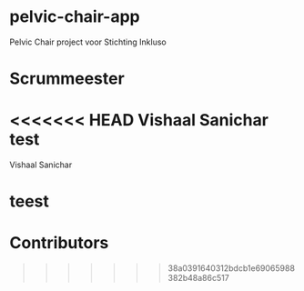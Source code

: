 # pelvic-chair-app

Pelvic Chair project voor Stichting Inkluso

# Scrummeester

<<<<<<< HEAD
Vishaal Sanichar test
=======
Vishaal Sanichar

teest
=======
# Contributors 

>>>>>>> 38a0391640312bdcb1e69065988382b48a86c517
